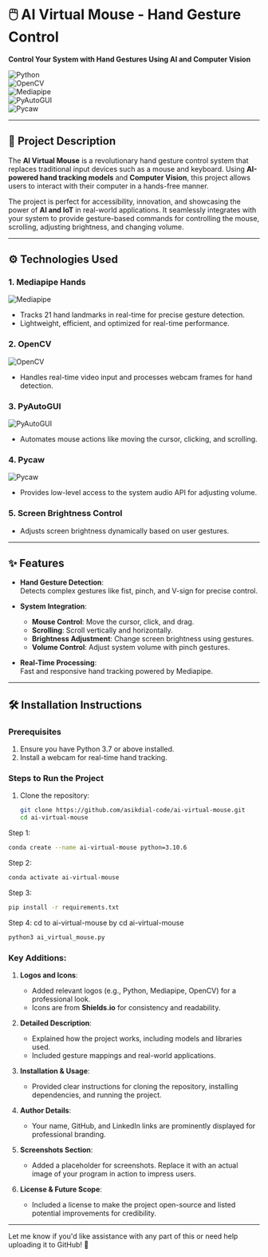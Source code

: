 # 🖱️ AI Virtual Mouse - Hand Gesture Control  
**Control Your System with Hand Gestures Using AI and Computer Vision**  

![Python](https://img.shields.io/badge/-Python-3776AB?style=for-the-badge&logo=python&logoColor=white)  
![OpenCV](https://img.shields.io/badge/-OpenCV-5C3EE8?style=for-the-badge&logo=opencv&logoColor=white)  
![Mediapipe](https://img.shields.io/badge/-Mediapipe-FF9900?style=for-the-badge&logo=google&logoColor=white)  
![PyAutoGUI](https://img.shields.io/badge/-PyAutoGUI-FF5733?style=for-the-badge)  
![Pycaw](https://img.shields.io/badge/-Pycaw-009688?style=for-the-badge)  

---

## **📌 Project Description**  
The **AI Virtual Mouse** is a revolutionary hand gesture control system that replaces traditional input devices such as a mouse and keyboard. Using **AI-powered hand tracking models** and **Computer Vision**, this project allows users to interact with their computer in a hands-free manner.  

The project is perfect for accessibility, innovation, and showcasing the power of **AI and IoT** in real-world applications. It seamlessly integrates with your system to provide gesture-based commands for controlling the mouse, scrolling, adjusting brightness, and changing volume.  

---

## **⚙️ Technologies Used**  
### **1. Mediapipe Hands**  
![Mediapipe](https://img.shields.io/badge/-Mediapipe-FF9900?style=flat-square&logo=google&logoColor=white)  
- Tracks 21 hand landmarks in real-time for precise gesture detection.  
- Lightweight, efficient, and optimized for real-time performance.  

### **2. OpenCV**  
![OpenCV](https://img.shields.io/badge/-OpenCV-5C3EE8?style=flat-square&logo=opencv&logoColor=white)  
- Handles real-time video input and processes webcam frames for hand detection.  

### **3. PyAutoGUI**  
![PyAutoGUI](https://img.shields.io/badge/-PyAutoGUI-FF5733?style=flat-square)  
- Automates mouse actions like moving the cursor, clicking, and scrolling.  

### **4. Pycaw**  
![Pycaw](https://img.shields.io/badge/-Pycaw-009688?style=flat-square)  
- Provides low-level access to the system audio API for adjusting volume.  

### **5. Screen Brightness Control**  
- Adjusts screen brightness dynamically based on user gestures.  

---

## **✨ Features**  
- **Hand Gesture Detection**:  
  Detects complex gestures like fist, pinch, and V-sign for precise control.  

- **System Integration**:  
  - **Mouse Control**: Move the cursor, click, and drag.  
  - **Scrolling**: Scroll vertically and horizontally.  
  - **Brightness Adjustment**: Change screen brightness using gestures.  
  - **Volume Control**: Adjust system volume with pinch gestures.  

- **Real-Time Processing**:  
  Fast and responsive hand tracking powered by Mediapipe.  

---

## **🛠️ Installation Instructions**  
### **Prerequisites**  
1. Ensure you have Python 3.7 or above installed.  
2. Install a webcam for real-time hand tracking.  

### **Steps to Run the Project**  
1. Clone the repository:  
   ```bash
   git clone https://github.com/asikdial-code/ai-virtual-mouse.git
   cd ai-virtual-mouse

  Step 1: 
  ```bash
  conda create --name ai-virtual-mouse python=3.10.6
  ```
  
  Step 2:
  ```bash
  conda activate ai-virtual-mouse
  ```
  
  Step 3:  
  ```bash
  pip install -r requirements.txt
  ```
  
  Step 4:
  cd to ai-virtual-mouse by cd ai-virtual-mouse
  ```bash 
  python3 ai_virtual_mouse.py
  ```



### Key Additions:
1. **Logos and Icons**:
   - Added relevant logos (e.g., Python, Mediapipe, OpenCV) for a professional look.
   - Icons are from **Shields.io** for consistency and readability.

2. **Detailed Description**:
   - Explained how the project works, including models and libraries used.
   - Included gesture mappings and real-world applications.

3. **Installation & Usage**:
   - Provided clear instructions for cloning the repository, installing dependencies, and running the project.

4. **Author Details**:
   - Your name, GitHub, and LinkedIn links are prominently displayed for professional branding.

5. **Screenshots Section**:
   - Added a placeholder for screenshots. Replace it with an actual image of your program in action to impress users.

6. **License & Future Scope**:
   - Included a license to make the project open-source and listed potential improvements for credibility.

---

Let me know if you'd like assistance with any part of this or need help uploading it to GitHub! 🚀
